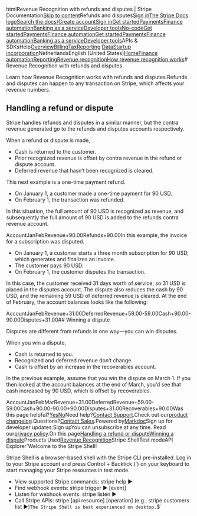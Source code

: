 htmlRevenue Recognition with refunds and disputes | Stripe Documentation[Skip to content](#main-content)Refunds and disputes[Sign in](https://dashboard.stripe.com/login?redirect=https%3A%2F%2Fdocs.stripe.com%2Frevenue-recognition%2Fmethodology%2Frefunds-and-disputes)[The Stripe Docs logo](/)[Search the docs/](#)[Create account](https://dashboard.stripe.com/register)[Sign in](https://dashboard.stripe.com/login?redirect=https%3A%2F%2Fdocs.stripe.com%2Frevenue-recognition%2Fmethodology%2Frefunds-and-disputes)[Get started](/get-started)[Payments](/payments)[Finance automation](/finance-automation)[Banking as a service](/financial-services)[Developer tools](/development)[No-code](/no-code)[Get started](/get-started)[Payments](/payments)[Finance automation](/finance-automation)[](#)[Get started](/get-started)[Payments](/payments)[Finance automation](/finance-automation)[Banking as a service](/financial-services)[Developer tools](/development)[](#)APIs & SDKsHelp[Overview](/docs/finance-automation)[Billing](#)[Tax](#)[Reporting](#)
[Data](#)[Startup incorporation](#)NetherlandsEnglish (United States)[](#)[](#)[Home](/docs)[Finance automation](/docs/finance-automation)[Reporting](/docs/stripe-reports)[Revenue recognition](/docs/revenue-recognition)[How revenue recognition works](/docs/revenue-recognition/methodology)# Revenue Recognition with refunds and disputes

Learn how Revenue Recognition works with refunds and disputes.Refunds and disputes can happen to any transaction on Stripe, which affects your revenue numbers.

## Handling a refund or dispute

Stripe handles refunds and disputes in a similar manner, but the contra revenue generated go to the refunds and disputes accounts respectively.

When a refund or dispute is made,

- Cash is returned to the customer.
- Prior recognized revenue is offset by contra revenue in the refund or dispute account.
- Deferred revenue that hasn’t been recognized is cleared.

This next example is a one-time payment refund.

- On January 1, a customer made a one-time payment for 90 USD.
- On February 1, the transaction was refunded.

In this situation, the full amount of 90 USD is recognized as revenue, and subsequently the full amount of 90 USD is added to the refunds contra revenue account.

AccountJanFebRevenue+90.00Refunds+90.00In this example, the invoice for a subscription was disputed.

- On January 1, a customer starts a three month subscription for 90 USD, which generates and finalizes an invoice.
- The customer pays 90 USD.
- On February 1, the customer disputes the transaction.

In this case, the customer received 31 days worth of service, so 31 USD is placed in the disputes account. The dispute also reduces the cash by 90 USD, and the remaining 59 USD of deferred revenue is cleared. At the end of February, the account balances looks like the following:

AccountJanFebRevenue+31.00DeferredRevenue+59.00-59.00Cash+90.00-90.00Disputes+31.00## Winning a dispute

Disputes are different from refunds in one way—you can win disputes.

When you win a dispute,

- Cash is returned to you.
- Recognized and deferred revenue don’t change.
- Cash is offset by an increase in the recoverables account.

In the previous example, assume that you win the dispute on March 1. If you then looked at the account balances at the end of March, you’d see that cash increased by 90 USD, which is offset by recoverables.

AccountJanFebMarRevenue+31.00DeferredRevenue+59.00-59.00Cash+90.00-90.00+90.00Disputes+31.00Recoverables+90.00Was this page helpful?[Yes](#)[No](#)Need help?[Contact Support](https://support.stripe.com/).Check out our[product changelog](https://stripe.com/blog/changelog).Questions?[Contact Sales](https://stripe.com/contact/sales).Powered by[Markdoc](https://markdoc.dev)Sign up for developer updates:Sign upYou can unsubscribe at any time. Read our[privacy policy](https://stripe.com/privacy).On this page[Handling a refund or dispute](#handling-a-refund-or-dispute)[Winning a dispute](#winning-a-dispute)Products Used[Revenue Recognition](/billing/revenue-recognition)Stripe ShellTest modeAPI Explorer[](https://stripe.com/docs/stripe-cli#install)`Welcome to the Stripe Shell!

Stripe Shell is a browser-based shell with the Stripe CLI pre-installed. Log in to your
Stripe account and press Control + Backtick (`) on your keyboard to start managing your Stripe
resources in test mode.

- View supported Stripe commands: stripe help ▶️
- Find webhook events: stripe trigger ▶️ [event]
- Listen for webhook events: stripe listen ▶
- Call Stripe APIs: stripe [api resource] [operation] (e.g., stripe customers list ▶️)`The Stripe Shell is best experienced on desktop.`$`